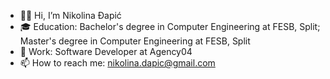 - 👋🏻 Hi, I’m Nikolina Đapić
- 🎓 Education: Bachelor's degree in Computer Engineering at FESB, Split; Master's degree in Computer Engineering at FESB, Split
- 🏢 Work: Software Developer at Agency04
- 📫 How to reach me: nikolina.dapic@gmail.com

<!---
nikolinadapic/nikolinadapic is a ✨ special ✨ repository because its `README.md` (this file) appears on your GitHub profile.
You can click the Preview link to take a look at your changes.
--->
